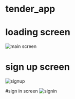 # tender_app

# loading screen
![main screen](https://user-images.githubusercontent.com/124202145/233842394-317a3f27-82fd-4c98-b1d8-ed213f527fd4.png)

# sign up screen
![signup](https://user-images.githubusercontent.com/124202145/233842489-0faa1f39-51ba-494d-99b8-1872e9ac5460.png)

#sign in screen
![signin](https://user-images.githubusercontent.com/124202145/233842498-0c0e4a88-c664-4f64-b797-b693bb34aacc.png)
